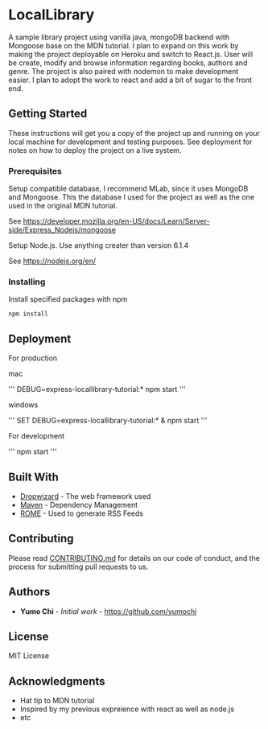 # LocalLibrary
A sample library project using vanilla java, mongoDB backend with Mongoose base on the MDN tutorial. I plan to expand on this work by making the project deployable on Heroku and switch to React.js. User will be create, modify and browse information regarding books, authors and genre. The project is also paired with nodemon to make development easier. I plan to adopt the work to react and add a bit of sugar to the front end. 

## Getting Started

These instructions will get you a copy of the project up and running on your local machine for development and testing purposes. See deployment for notes on how to deploy the project on a live system.

### Prerequisites

Setup compatible database, I recommend MLab, since it uses MongoDB and Mongoose. This the database I used for the project as well as the one used in the original MDN tutorial.

See https://developer.mozilla.org/en-US/docs/Learn/Server-side/Express_Nodejs/mongoose

Setup Node.js. Use anything creater than version 6.1.4

See https://nodejs.org/en/

### Installing

Install specified packages with npm

```
npm install
```

## Deployment

For production

mac

'''
DEBUG=express-locallibrary-tutorial:* npm start
'''

windows

'''
SET DEBUG=express-locallibrary-tutorial:* & npm start
'''

For development

'''
npm start
'''

## Built With

* [Dropwizard](http://www.dropwizard.io/1.0.2/docs/) - The web framework used
* [Maven](https://maven.apache.org/) - Dependency Management
* [ROME](https://rometools.github.io/rome/) - Used to generate RSS Feeds

## Contributing

Please read [CONTRIBUTING.md](https://gist.github.com/PurpleBooth/b24679402957c63ec426) for details on our code of conduct, and the process for submitting pull requests to us.

## Authors

* **Yumo Chi** - *Initial work* - https://github.com/yumochi

## License
MIT License

## Acknowledgments

* Hat tip to MDN tutorial
* Inspired by my previous expreience with react as well as node.js
* etc
